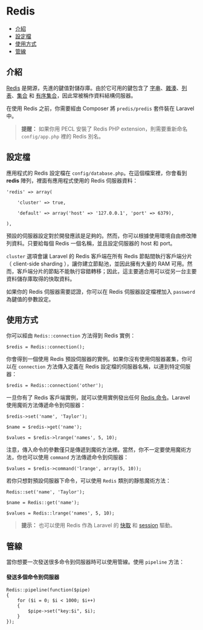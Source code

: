 # Redis

- [介紹](#introduction)
- [設定檔](#configuration)
- [使用方式](#usage)
- [管線](#pipelining)

<a name="introduction"></a>
## 介紹

[Redis](http://redis.io) 是開源，先進的鍵值對儲存庫。由於它可用的鍵包含了 [字串](http://redis.io/topics/data-types#strings)、[雜湊](http://redis.io/topics/data-types#hashes)、[列表](http://redis.io/topics/data-types#lists)、[集合](http://redis.io/topics/data-types#sets) 和 [有序集合](http://redis.io/topics/data-types#sorted-sets)，因此常被稱作資料結構伺服器。

在使用 Redis 之前，你需要經由 Composer 將 `predis/predis` 套件裝在 Laravel 中。

> **提醒：** 如果你用 PECL 安裝了 Redis PHP extension，則需要重新命名 `config/app.php` 裡的 Redis 別名。

<a name="configuration"></a>
## 設定檔

應用程式的 Redis 設定檔在 `config/database.php`。在這個檔案裡，你會看到 **redis** 陣列，裡面有應用程式使用的 Redis 伺服器資料：

	'redis' => array(

		'cluster' => true,

		'default' => array('host' => '127.0.0.1', 'port' => 6379),

	),

預設的伺服器設定對於開發應該是足夠的。然而，你可以根據使用環境自由修改陣列資料。只要給每個 Redis 一個名稱，並且設定伺服器的 host 和 port。

`cluster` 選項會讓 Laravel 的 Redis 客戶端在所有 Redis 節點間執行客戶端分片（ client-side sharding ），讓你建立節點池，並因此擁有大量的 RAM 可用。然而，客戶端分片的節點不能執行容錯轉移；因此，這主要適合用可以從另一台主要資料儲存庫取得的快取資料。

如果你的 Redis 伺服器需要認證，你可以在 Redis 伺服器設定檔裡加入 `password` 為鍵值的參數設定。

<a name="usage"></a>
## 使用方式

你可以經由 `Redis::connection` 方法得到 Redis 實例：

	$redis = Redis::connection();

你會得到一個使用 Redis 預設伺服器的實例。如果你沒有使用伺服器叢集，你可以在 `connection` 方法傳入定義在 Redis 設定檔的伺服器名稱，以連到特定伺服器：

	$redis = Redis::connection('other');

一旦你有了 Redis 客戶端實例，就可以使用實例發出任何 [Redis 命令](http://redis.io/commands)。Laravel 使用魔術方法傳遞命令到伺服器：

	$redis->set('name', 'Taylor');

	$name = $redis->get('name');

	$values = $redis->lrange('names', 5, 10);

注意，傳入命令的參數僅只是傳遞到魔術方法裡。當然，你不一定要使用魔術方法，你也可以使用 `command` 方法傳遞命令到伺服器：

	$values = $redis->command('lrange', array(5, 10));

若你只想對預設伺服器下命令，可以使用 `Redis` 類別的靜態魔術方法：

	Redis::set('name', 'Taylor');

	$name = Redis::get('name');

	$values = Redis::lrange('names', 5, 10);

> **提示：** 也可以使用 Redis 作為 Laravel 的 [快取](/docs/cache) 和 [session](/docs/session) 驅動。

<a name="pipelining"></a>
## 管線

當你想要一次發送很多命令到伺服器時可以使用管線。使用 `pipeline` 方法：

#### 發送多個命令到伺服器

	Redis::pipeline(function($pipe)
	{
		for ($i = 0; $i < 1000; $i++)
		{
			$pipe->set("key:$i", $i);
		}
	});
